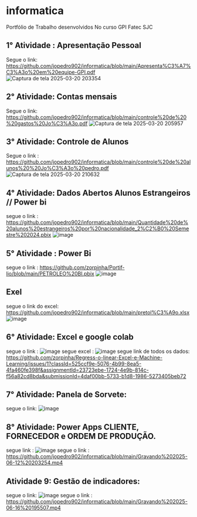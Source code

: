 # informatica
Portfólio de Trabalho desenvolvidos No curso GPI Fatec SJC
## 1° Atividade : Apresentação Pessoal
Segue o link: https://github.com/jopedro902/informatica/blob/main/Apresenta%C3%A7%C3%A3o%20em%20equipe-GPI.pdf
![Captura de tela 2025-03-20 203354](https://github.com/user-attachments/assets/c488a7bd-ac2e-44f0-9479-f4ba0ecc559d)
## 2° Atividade: Contas mensais 
Segue o link: https://github.com/jopedro902/informatica/blob/main/controle%20de%20%20gastos%20Jo%C3%A3o.pdf
![Captura de tela 2025-03-20 205957](https://github.com/user-attachments/assets/9d0dfe9a-4d2e-4e88-8170-78e88c4034ce)
## 3° Atividade: Controle de Alunos
Segue o link : https://github.com/jopedro902/informatica/blob/main/controle%20de%20alunos%20%20Jo%C3%A3o%20pedro.pdf
![Captura de tela 2025-03-20 210632](https://github.com/user-attachments/assets/7b4ddfc6-0763-4a6a-9a40-32324d1fc2b3)
## 4° Atividade: Dados Abertos Alunos Estrangeiros // Power bi 
segue o link : https://github.com/jopedro902/informatica/blob/main/Quantidade%20de%20alunos%20estrangeiros%20por%20nacionalidade_2%C2%B0%20Semestre%202024.pbix
![image](https://github.com/user-attachments/assets/23101a0e-6436-4edd-b1b7-664e4ec7bb16)
## 5° Atividade : Power Bi
segue o link : https://github.com/zorpinha/Portif-lio/blob/main/PETROLEO%20BI.pbix
![image](https://github.com/user-attachments/assets/6be45ed1-d5e0-491f-9ff8-3c0ef4fcd5e0)
## Exel 
segue o link do excel: https://github.com/jopedro902/informatica/blob/main/pretol%C3%A9o.xlsx
![image](https://github.com/user-attachments/assets/58fb704a-d5ad-49b1-9905-85ed7e87eb3b)
## 6° Atividade: Excel e google colab 
segue o link : ![image](https://github.com/user-attachments/assets/06aee52b-ea7c-4948-b4aa-926e526dd282)
segue excel : ![image](https://github.com/user-attachments/assets/b9d85c47-03ea-4885-b50d-d0c0225fed12)
segue link de todos os dados:  https://github.com/zorpinha/Regress-o-linear-Excel-e-Machine-Learning/issues/1?classId=525ccf9e-5076-4b99-8ea5-4fa460fe398f&assignmentId=23723ebe-1724-4e9b-814c-f56a82cd8bda&submissionId=4daf00bb-5733-b1d8-1986-5273405beb72
## 7° Atividade: Panela de Sorvete: 
segue o link: ![image](https://github.com/user-attachments/assets/fb168c16-ad7e-49c9-86ce-ca2272787639)
## 8° Atividade: Power Apps CLIENTE, FORNECEDOR  e ORDEM DE PRODUÇÃO. 
segue link : ![image](https://github.com/user-attachments/assets/bf333ea0-899d-440e-8416-d936291b30f4) 
segue o link : https://github.com/jopedro902/informatica/blob/main/Gravando%202025-06-12%20203254.mp4
## Atividade 9: Gestão de indicadores:
segue o link: ![image](https://github.com/user-attachments/assets/ad456dbb-adfa-4725-91fd-836fe4719da3)
segue  o link : https://github.com/jopedro902/informatica/blob/main/Gravando%202025-06-16%20195507.mp4
